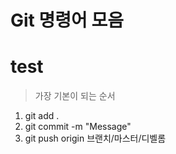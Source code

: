 # Git 명령어 모음
# test

> 가장 기본이 되는 순서
1. git add .
2. git commit -m "Message"
3. git push origin 브랜치/마스터/디벨롬
